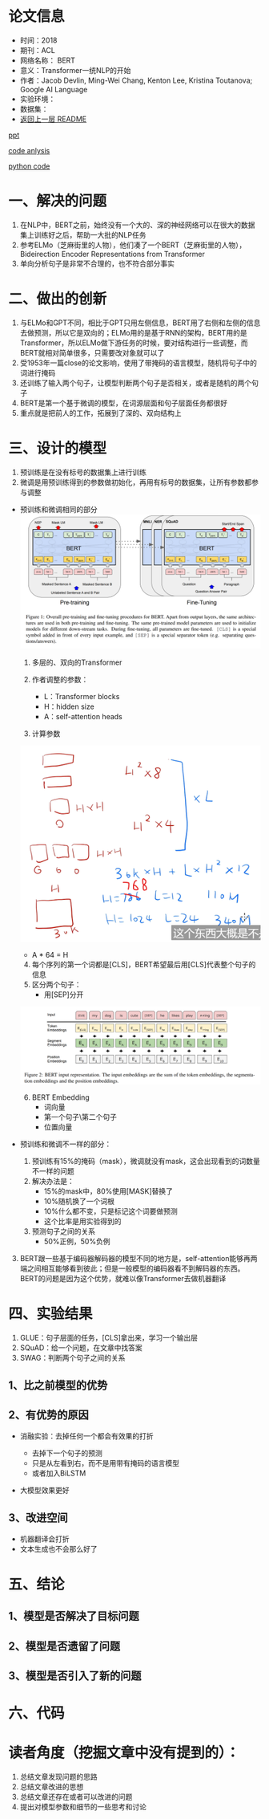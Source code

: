 # 论文信息
- 时间：2018
- 期刊：ACL
- 网络名称： BERT
- 意义：Transformer一统NLP的开始
- 作者：Jacob Devlin, Ming-Wei Chang, Kenton Lee, Kristina Toutanova; Google AI Language
- 实验环境：
- 数据集：
- [返回上一层 README](../README.md)

[ppt](../ppt/BERT/BERT.pptx)

[code anlysis](../ppt/BERT/BERTCode.pdf)

[python code](../code/BERT/BERT.py)


# 一、解决的问题
1. 在NLP中，BERT之前，始终没有一个大的、深的神经网络可以在很大的数据集上训练好之后，帮助一大批的NLP任务
2. 参考ELMo（芝麻街里的人物），他们凑了一个BERT（芝麻街里的人物），Bideirection Encoder Representations from Transformer
3. 单向分析句子是非常不合理的，也不符合部分事实
# 二、做出的创新
1. 与ELMo和GPT不同，相比于GPT只用左侧信息，BERT用了右侧和左侧的信息去做预测，所以它是双向的；ELMo用的是基于RNN的架构，BERT用的是Transformer，所以ELMo做下游任务的时候，要对结构进行一些调整，而BERT就相对简单很多，只需要改对象就可以了
2. 受1953年一篇close的论文影响，使用了带掩码的语言模型，随机将句子中的词进行掩码
4. 还训练了输入两个句子，让模型判断两个句子是否相关，或者是随机的两个句子
5. BERT是第一个基于微调的模型，在词源层面和句子层面任务都很好
6. 重点就是把前人的工作，拓展到了深的、双向结构上
# 三、设计的模型
1. 预训练是在没有标号的数据集上进行训练
2. 微调是用预训练得到的参数做初始化，再用有标号的数据集，让所有参数都参与调整

- 预训练和微调相同的部分
    ![BERT pre fine](../pictures/BERT/BERT%20pre%20fine.png)

    1. 多层的、双向的Transformer
    2. 作者调整的参数：
        - L：Transformer blocks
        - H：hidden size
        - A：self-attention heads

    3. 计算参数

    ![BERT param](../pictures/BERT/BERT%20param.png)

    - A * 64 = H

    4. 每个序列的第一个词都是[CLS]，BERT希望最后用[CLS]代表整个句子的信息
    5. 区分两个句子：
        - 用[SEP]分开

    ![BERT embedding](../pictures/BERT/BERT%20embedding.png)

    6. BERT Embedding
        - 词向量
        - 第一个句子\第二个句子
        - 位置向量

- 预训练和微调不一样的部分：

    1. 预训练有15%的掩码（mask），微调就没有mask，这会出现看到的词数量不一样的问题
    2. 解决办法是：
        - 15%的mask中，80%使用[MASK]替换了
        - 10%随机换了一个词根
        - 10%什么都不变，只是标记这个词要做预测
        - 这个比率是用实验得到的
    3. 预测句子之间的关系
        - 50%正例，50%负例

3. BERT跟一些基于编码器解码器的模型不同的地方是，self-attention能够再两端之间相互能够看到彼此；但是一般模型的编码器看不到解码器的东西。BERT的问题是因为这个优势，就难以像Transformer去做机器翻译

# 四、实验结果
1. GLUE：句子层面的任务，[CLS]拿出来，学习一个输出层
2. SQuAD：给一个问题，在文章中找答案
3. SWAG：判断两个句子之间的关系
## 1、比之前模型的优势

## 2、有优势的原因
- 消融实验：去掉任何一个都会有效果的打折
    - 去掉下一个句子的预测
    - 只是从左看到右，而不是用带有掩码的语言模型
    - 或者加入BiLSTM

- 大模型效果更好
## 3、改进空间
- 机器翻译会打折
- 文本生成也不会那么好了
# 五、结论

## 1、模型是否解决了目标问题

## 2、模型是否遗留了问题

## 3、模型是否引入了新的问题

# 六、代码

# 读者角度（挖掘文章中没有提到的）：
1. 总结文章发现问题的思路
2. 总结文章改进的思想
3. 总结文章还存在或者可以改进的问题
4. 提出对模型参数和细节的一些思考和讨论